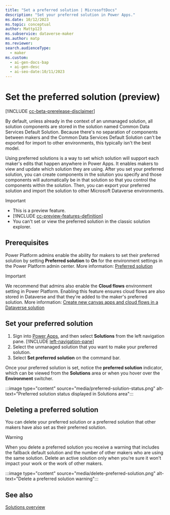 ```yaml
---
title: "Set a preferred solution | MicrosoftDocs"
description: "Set your preferred solution in Power Apps."
ms.date: 10/12/2023
ms.topic: conceptual
author: Mattp123
ms.subservice: dataverse-maker
ms.author: matp
ms.reviewer:
search.audienceType:
  - maker
ms.custom:
  - ai-gen-docs-bap
  - ai-gen-desc
  - ai-seo-date:10/11/2023
---
```

# Set the preferred solution (preview)

[!INCLUDE [cc-beta-prerelease-disclaimer](../../includes/cc-beta-prerelease-disclaimer.md)]

By default, unless already in the context of an unmanaged solution, all solution components are stored in the solution named Common Data Services Default Solution. Because there's no separation of components between makers and the Common Data Services Default Solution can't be exported for import to other environments, this typically isn't the best model.

Using preferred solutions is a way to set which solution will support each maker's edits that happen anywhere in Power Apps. It enables makers to view and update which solution they are using. After you set your preferred solution, you can create components in the solution you specify and those components will automatically be in that solution so that you control the components within the solution. Then, you can export your preferred solution and import the solution to other Microsoft Dataverse environments.

> [!IMPORTANT]
>
> - This is a preview feature.
> - [!INCLUDE [cc-preview-features-definition](../../includes/cc-preview-features-definition.md)]
> - You can't set or view the preferred solution in the classic solution explorer.

## Prerequisites

Power Platform admins enable the ability for makers to set their preferred solution by setting **Preferred solution** to **On** for the environment settings in the Power Platform admin center. More information: [Preferred solution](/power-platform/admin/settings-features#preferred-solution)

<!-- Alternatively, Power Platform admins can use Dataverse APIs, so that a maker’s solution components are organized. -->

> [!IMPORTANT]
> We recommend that admins also enable the **Cloud flows** environment setting in Power Platform. Enabling this feature ensures cloud flows are also stored in Dataverse and that they're added to the maker's preferred solution. More information: [Create new canvas apps and cloud flows in a Dataverse solution](/power-platform/admin/settings-features#create-new-canvas-apps-and-cloud-flows-in-a-dataverse-solutions-preview)

## Set your preferred solution

1. Sign into [Power Apps](https://make.powerapps.com/?utm_source=padocs&utm_medium=linkinadoc&utm_campaign=referralsfromdoc), and then select **Solutions** from the left navigation pane. [!INCLUDE [left-navigation-pane](../../includes/left-navigation-pane.md)]
1. Select the unmanaged solution that you want to make your preferred solution.
1. Select **Set preferred solution** on the command bar.

Once your preferred solution is set, notice the **preferred solution** indicator, which can be viewed from the **Solutions** area or when you hover over the **Environment** switcher.

:::image type="content" source="media/preferred-solution-status.png" alt-text="Preferred solution status displayed in Solutions area":::

## Deleting a preferred solution

You can delete your preferred solution or a preferred solution that other makers have also set as their preferred solution.

> [!WARNING]
> When you delete a preferred solution you receive a warning that includes the fallback default solution and the number of other makers who are using the same solution. Delete an active solution only when you're sure it won't impact your work or the work of other makers.
> 
> :::image type="content" source="media/delete-preferred-solution.png" alt-text="Delete a preferred solution warning":::

## See also

[Solutions overview](solutions-overview.md)